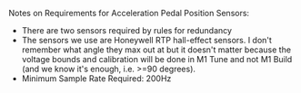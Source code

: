 
Notes on Requirements for Acceleration Pedal Position Sensors:
* There are two sensors required by rules for redundancy
* The sensors we use are Honeywell RTP hall-effect sensors. I don't remember what angle they max out at but it doesn't matter because the voltage bounds and calibration will be done in M1 Tune and not M1 Build (and we know it's enough, i.e. >=90 degrees).
* Minimum Sample Rate Required: 200Hz




